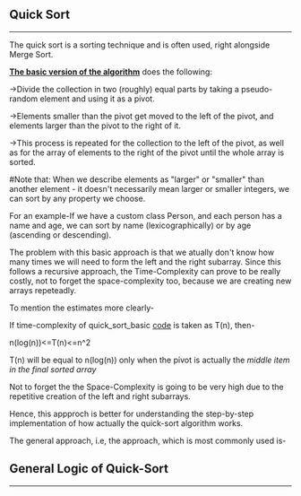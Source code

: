 Quick Sort
-----------
-----------

The quick sort is a sorting technique and is often used, right alongside Merge Sort.

[**The basic version of the algorithm**](https://github.com/noviicee/Search_and_Sort/blob/main/Sorting%20Algos/Quick%20Sort/quick_sort_basic.py) does the following:

->Divide the collection in two (roughly) equal parts by taking a pseudo-random element and using it as a pivot.

->Elements smaller than the pivot get moved to the left of the pivot, and elements larger than the pivot to the right of it.

->This process is repeated for the collection to the left of the pivot, as well as for the array of elements to the right of the pivot until the whole array is sorted.

#Note that:
When we describe elements as "larger" or "smaller" than another element - it doesn't necessarily mean larger or smaller integers, we can sort by any property we choose.

For an example-If we have a custom class Person, and each person has a name and age, we can sort by name (lexicographically) or by age (ascending or descending).

The problem with this basic approach is that we atually don't know how many times we will need to form the left and the right subarray. Since this follows a recursive approach, the Time-Complexity can prove to be really costly, not to forget the space-complexity too, because we are creating new arrays repeteadly.

To mention the estimates more clearly-


If time-complexity of quick_sort_basic [code](https://github.com/noviicee/Search_and_Sort/blob/main/Sorting%20Algos/Quick%20Sort/quick_sort_basic.py) is taken as T(n), then-

n(log(n))<=T(n)<=n^2


T(n) will be equal to n(log(n)) only when the pivot is actually the *middle item in the final sorted array*


Not to forget the the Space-Complexity is going to be very high due to the repetitive creation of the left and right subarrays.


Hence, this appproch is better for understanding the step-by-step implementation of how actually the quick-sort algorithm works.


The general approach, i.e, the approach, which is most commonly used is-

General Logic of Quick-Sort
------------------------------
------------------------------


